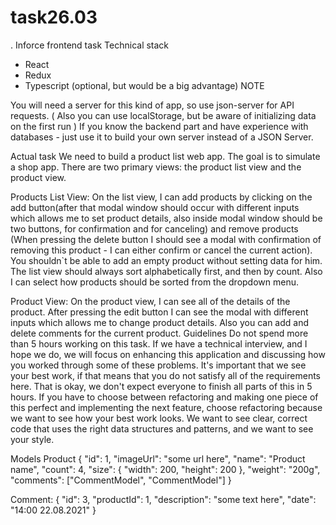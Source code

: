 # task26.03
.
Inforce frontend task
Technical stack
- React
- Redux
- Typescript (optional, but would be a big advantage)
NOTE

You will need a server for this kind of app, so use json-server for API requests.
( Also you can use localStorage, but be aware of initializing data on the first run )
If you know the backend part and have experience with databases - just use it to build your
own server instead of a JSON Server.

Actual task
We need to build a product list web app. The goal is to simulate a shop app.
There are two primary views: the product list view and the product view.

Products List View:
On the list view, I can add products by clicking on the add button(after that modal window
should occur with different inputs which allows me to set product details, also inside modal
window should be two buttons, for confirmation and for canceling) and remove products
(When pressing the delete button I should see a modal with confirmation of removing this
product - I can either confirm or cancel the current action). You shouldn`t be able to add an
empty product without setting data for him.
The list view should always sort alphabetically first, and then by count. Also I can select how
products should be sorted from the dropdown menu.

Product View:
On the product view, I can see all of the details of the product. After pressing the edit
button I can see the modal with different inputs which allows me to change product details.
Also you can add and delete comments for the current product.
Guidelines
Do not spend more than 5 hours working on this task. If we have a technical interview, and
I hope we do, we will focus on enhancing this application and discussing how you worked
through some of these problems. It's important that we see your best work, if that means
that you do not satisfy all of the requirements here. That is okay, we don't expect everyone
to finish all parts of this in 5 hours.
If you have to choose between refactoring and making one piece of this perfect and
implementing the next feature, choose refactoring because we want to see how your best
work looks.
We want to see clear, correct code that uses the right data structures and patterns, and we
want to see your style.

Models
Product
{
"id": 1,
"imageUrl": "some url here",
"name": "Product name",
"count": 4,
"size": {
"width": 200,
"height": 200
},
"weight": "200g",
"comments": ["CommentModel", "CommentModel"]
}

Comment:
{
"id": 3,
"productId": 1,
"description": "some text here",
"date": "14:00 22.08.2021"
}
